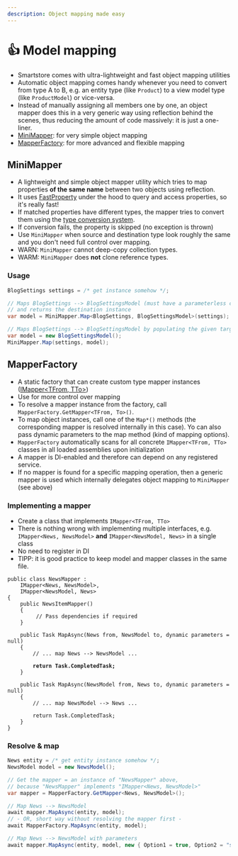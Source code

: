 ```yaml
---
description: Object mapping made easy
---
```


# 👍 Model mapping

* Smartstore comes with ultra-lightweight and fast object mapping utilities
* Automatic object mapping comes handy whenever you need to convert from type A to B, e.g. an entity type (like `Product`) to a view model type (like `ProductModel`) or vice-versa.
* Instead of manually assigning all members one by one, an object mapper does this in a very generic way using reflection behind the scenes, thus reducing the amount of code massively: it is just a one-liner.
* [MiniMapper](https://github.com/smartstore/Smartstore/blob/main/src/Smartstore/ComponentModel/MiniMapper.cs): for very simple object mapping
* [MapperFactory](https://github.com/smartstore/Smartstore/blob/main/src/Smartstore/ComponentModel/MapperFactory.cs): for more advanced and flexible mapping

## MiniMapper

* A lightweight and simple object mapper utility which tries to map properties **of the same name** between two objects using reflection.
* It uses [FastProperty](https://github.com/smartstore/Smartstore/blob/main/src/Smartstore/ComponentModel/FastProperty.cs) under the hood to query and access properties, so it's really fast!
* If matched properties have different types, the mapper tries to convert them using the [type conversion system](../../advanced/type-conversion.md).
* If conversion fails, the property is skipped (no exception is thrown)
* Use `MiniMapper` when source and destination type look roughly the same and you don't need full control over mapping.
* WARN: `MiniMapper` cannot deep-copy collection types.
* WARM: `MiniMapper` does **not** clone reference types.

### Usage

```csharp
BlogSettings settings = /* get instance somehow */;

// Maps BlogSettings --> BlogSettingsModel (must have a parameterless constructor)
// and returns the destination instance
var model = MiniMapper.Map<BlogSettings, BlogSettingsModel>(settings);

// Maps BlogSettings --> BlogSettingsModel by populating the given target instance.
var model = new BlogSettingsModel();
MiniMapper.Map(settings, model);
```

## MapperFactory

* A static factory that can create custom type mapper instances ([IMapper\<TFrom, TTo>](https://github.com/smartstore/Smartstore/blob/main/src/Smartstore/ComponentModel/IMapper.cs))
* Use for more control over mapping
* To resolve a mapper instance from the factory, call `MapperFactory.GetMapper<TFrom, To>()`.
* To map object instances, call one of the `Map*()` methods (the corresponding mapper is resolved internally in this case). Yo can also pass dynamic parameters to the map method (kind of mapping options).
* `MapperFactory` automatically scans for all concrete `IMapper<TFrom, TTo>` classes in all loaded assemblies upon initialization
* A mapper is DI-enabled and therefore can depend on any registered service.
* If no mapper is found for a specific mapping operation, then a generic mapper is used which internally delegates object mapping to `MiniMapper` (see above)

### Implementing a mapper

* Create a class that implements `IMapper<TFrom, TTo>`
* There is nothing wrong with implementing multiple interfaces, e.g. `IMapper<News, NewsModel>` **and** `IMapper<NewsModel, News>` in a single class
* No need to register in DI
* TIPP: it is good practice to keep model and mapper classes in the same file.

<pre class="language-csharp"><code class="lang-csharp">public class NewsMapper :
    IMapper&#x3C;News, NewsModel>,
    IMapper&#x3C;NewsModel, News>
{
    public NewsItemMapper()
    {
         // Pass dependencies if required
    }

    public Task MapAsync(News from, NewsModel to, dynamic parameters = null)
    {
        // ... map News --> NewsModel ...

<strong>        return Task.CompletedTask;
</strong>    }

    public Task MapAsync(NewsModel from, News to, dynamic parameters = null)
    {
        // ... map NewsModel --> News ...

        return Task.CompletedTask;
    }
}</code></pre>

### Resolve & map

```csharp
News entity = /* get entity instance somehow */;
NewsModel model = new NewsModel();

// Get the mapper = an instance of "NewsMapper" above,
// because "NewsMapper" implements "IMapper<News, NewsModel>"
var mapper = MapperFactory.GetMapper<News, NewsModel>();

// Map News --> NewsModel
await mapper.MapAsync(entity, model);
// - OR, short way without resolving the mapper first -
await MapperFactory.MapAsync(entity, model);

// Map News --> NewsModel with parameters
await mapper.MapAsync(entity, model, new { Option1 = true, Option2 = "stuff" });
```

